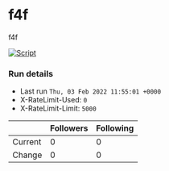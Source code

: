 # f4f
f4f

[![Script](https://github.com/MikeOwino/f4f/actions/workflows/main.yml/badge.svg)](https://github.com/MikeOwino/f4f/actions/workflows/main.yml)
### Run details
- Last run `Thu, 03 Feb 2022 11:55:01 +0000`
- X-RateLimit-Used: `0`
- X-RateLimit-Limit: `5000`

|  | Followers | Following |
| - | --------- | --------- |
| Current | 0 | 0 |
| Change | 0 | 0|
